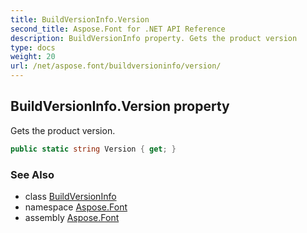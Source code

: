 ```yaml
---
title: BuildVersionInfo.Version
second_title: Aspose.Font for .NET API Reference
description: BuildVersionInfo property. Gets the product version
type: docs
weight: 20
url: /net/aspose.font/buildversioninfo/version/
---
```

## BuildVersionInfo.Version property

Gets the product version.

```csharp
public static string Version { get; }
```

### See Also

* class [BuildVersionInfo](../)
* namespace [Aspose.Font](../../buildversioninfo/)
* assembly [Aspose.Font](../../../)


